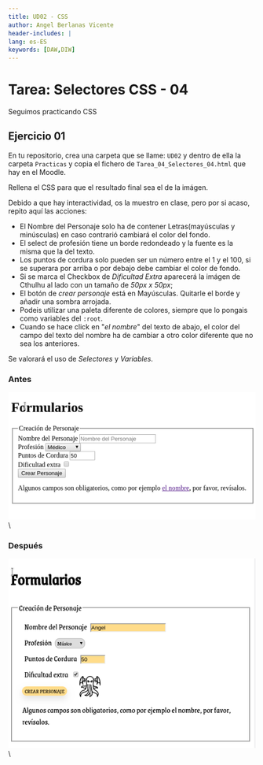 ```yaml
---
title: UD02 - CSS
author: Angel Berlanas Vicente
header-includes: |
lang: es-ES
keywords: [DAW,DIW]
---
```


# Tarea: Selectores CSS - 04

Seguimos practicando CSS

## Ejercicio 01

En tu repositorio, crea una carpeta que se llame: `UD02` y dentro de ella la carpeta `Practicas` y copia el fichero de `Tarea_04_Selectores_04.html` que hay en el Moodle.

Rellena el CSS para que el resultado final sea el de la imágen.

Debido a que hay interactividad, os la muestro en clase, pero por si acaso, repito aquí las acciones:

* El Nombre del Personaje solo ha de contener Letras(mayúsculas y minúsculas) en caso contrarió cambiará el color del fondo.
* El select de profesión tiene un borde redondeado y la fuente es la misma que la del texto.
* Los puntos de cordura solo pueden ser un número entre el 1 y el 100, si se superara por arriba o por debajo debe cambiar el color de fondo.
* Si se marca el Checkbox de *Dificultad Extra* aparecerá la imágen de Cthulhu al lado con un tamaño de *50px x 50px*;
* El botón de *crear personaje* está en Mayúsculas. Quitarle el borde y añadir una sombra arrojada.
* Podeis utilizar una paleta diferente de colores, siempre que lo pongais como variables del `:root`.
* Cuando se hace click en "*el nombre*" del texto de abajo, el color del campo del texto del nombre ha de cambiar a otro color diferente que no sea los anteriores.


Se valorará el uso de *Selectores* y *Variables*.

### Antes

![Antes](imgs/Tarea04_Start.png)
\

### Después

![Despues](imgs/Tarea04_END.png)
\